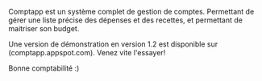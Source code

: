 ﻿Comptapp est un système complet de gestion de comptes. Permettant de gérer une liste précise des dépenses et des recettes, et permettant de maitriser son budget.

Une version de démonstration en version 1.2 est disponible sur (comptapp.appspot.com). Venez vite l'essayer!

Bonne comptabilité :)